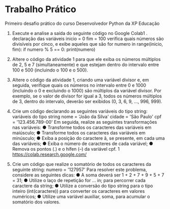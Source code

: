 # Trabalho Prático
Primeiro desafio prático do curso Desenvolvedor Python da XP Educação

1. Execute e analise a saída do seguinte código no Google Colab1
.
declaração das variáveis
inicio = 0
fim = 100
verifica quais números são divisíveis por cinco, e exibe aqueles que são
for numero in range(inicio, fim):
 if numero % 5 == 0:
 print(numero)
 
2. Altere o código da atividade 1 para que ele exiba os números múltiplos de
2, 5 e 7 (simultaneamente) e que estejam dentro do intervalo entre 100 e
500 (incluindo o 100 e o 500).

3. Altere o código da atividade 1, criando uma variável divisor e, em seguida,
verifique quais os números no intervalo entre 0 e 1000 (incluindo o 0 e
excluindo o 1000) são múltiplos da variável divisor.
Por exemplo, se o valor de divisor for igual a 3, todos os números múltiplos de 3,
dentro do intervalo, deverão ser exibidos (0, 3, 6, 9, ..., 996, 999).

4. Crie um código declarando as seguintes variáveis do tipo string:
variáveis do tipo string
nome = 'João da Silva'
cidade = 'São Paulo'
cpf = '123.456.789-00'
Em seguida, realize as seguintes transformações nas variáveis:
● Transforme todos os caracteres das variáveis em maiúsculo;
● Transforme todos os caracteres das variáveis em minúsculo;
● Exiba a posição do caractere ã, se presente, em cada uma das variáveis;
● Exiba o número de caracteres de cada variável;
● Remova os pontos (.) e o hífen (–) da variável cpf.
1 https://colab.research.google.com/

5. Crie um código que realize o somatório de todos os caracteres da seguinte
string:
numero = '127957'
Para resolver este problema, considere as seguintes dicas:
● A soma deverá ser 1 + 2 + 7 + 9 + 5 + 7 = 31;
● Utilize o laço de repetição for … in; para percorrer cada caractere da string;
● Utilize a conversão do tipo string para o tipo inteiro (int(caractere)) para
converter os caracteres em valores numéricos;
● Utilize uma variável auxiliar, soma, para acumular o somatório dos valores.

